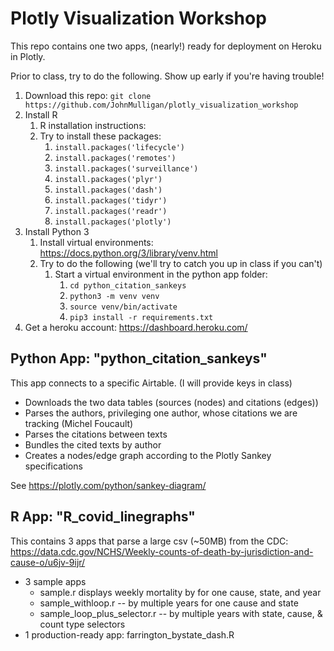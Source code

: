 # Plotly Visualization Workshop

This repo contains one two apps, (nearly!) ready for deployment on Heroku in Plotly.

Prior to class, try to do the following. Show up early if you're having trouble!
1. Download this repo: `git clone https://github.com/JohnMulligan/plotly_visualization_workshop`
1. Install R
	1. R installation instructions: 
	1. Try to install these packages:
		1. `install.packages('lifecycle')`
		1. `install.packages('remotes')`
		1. `install.packages('surveillance')`
		1. `install.packages('plyr')`
		1. `install.packages('dash')`
		1. `install.packages('tidyr')`
		1. `install.packages('readr')`
		1. `install.packages('plotly')`
1. Install Python 3
	1. Install virtual environments: https://docs.python.org/3/library/venv.html
	1. Try to do the following (we'll try to catch you up in class if you can't)
		1. Start a virtual environment in the python app folder:
			1. `cd python_citation_sankeys`
			1. `python3 -m venv venv`
			1. `source venv/bin/activate`
			1. `pip3 install -r requirements.txt`
1. Get a heroku account: https://dashboard.heroku.com/

## Python App: "python_citation_sankeys"

This app connects to a specific Airtable.
(I will provide keys in class)

* Downloads the two data tables (sources (nodes) and citations (edges))
* Parses the authors, privileging one author, whose citations we are tracking (Michel Foucault)
* Parses the citations between texts
* Bundles the cited texts by author
* Creates a nodes/edge graph according to the Plotly Sankey specifications

See https://plotly.com/python/sankey-diagram/

## R App: "R_covid_linegraphs"

This contains 3 apps that parse a large csv (~50MB) from the CDC: https://data.cdc.gov/NCHS/Weekly-counts-of-death-by-jurisdiction-and-cause-o/u6jv-9ijr/

* 3 sample apps
	* sample.r displays weekly mortality by for one cause, state, and year
	* sample_withloop.r -- by multiple years for one cause and state
	* sample_loop_plus_selector.r -- by multiple years with state, cause, & count type selectors
* 1 production-ready app: farrington_bystate_dash.R